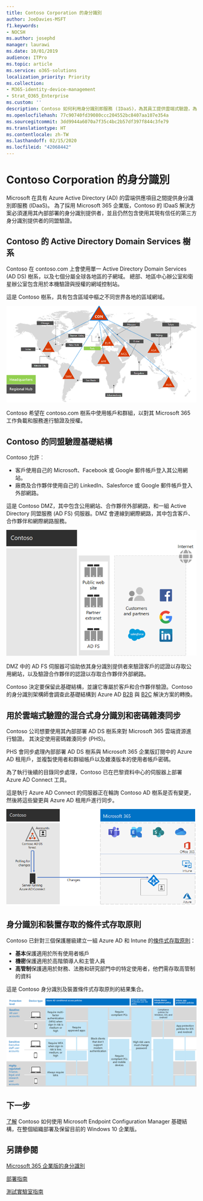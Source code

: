 ```yaml
---
title: Contoso Corporation 的身分識別
author: JoeDavies-MSFT
f1.keywords:
- NOCSH
ms.author: josephd
manager: laurawi
ms.date: 10/01/2019
audience: ITPro
ms.topic: article
ms.service: o365-solutions
localization_priority: Priority
ms.collection:
- M365-identity-device-management
- Strat_O365_Enterprise
ms.custom: ''
description: Contoso 如何利用身分識別即服務 (IDaaS)，為其員工提供雲端式驗證，為其合作夥伴和客戶提供同盟驗證。
ms.openlocfilehash: 77c90740fd39080ccc204552bc8407aa107e354a
ms.sourcegitcommit: 3dd9944a6070a7f35c4bc2b57df397f844c3fe79
ms.translationtype: HT
ms.contentlocale: zh-TW
ms.lasthandoff: 02/15/2020
ms.locfileid: "42068442"
---
```

# <a name="identity-for-the-contoso-corporation"></a>Contoso Corporation 的身分識別

Microsoft 在具有 Azure Active Directory (AD) 的雲端供應項目之間提供身分識別即服務 (IDaaS)。 為了採用 Microsoft 365 企業版，Contoso 的 IDaaS 解決方案必須運用其內部部署的身分識別提供者，並且仍然包含使用其現有信任的第三方身分識別提供者的同盟驗證。

## <a name="contosos-active-directory-domain-services-forest"></a>Contoso 的 Active Directory Domain Services 樹系

Contoso 在 contoso.com 上會使用單一 Active Directory Domain Services (AD DS) 樹系，以及七個分屬全球各地區的子網域。 總部、地區中心辦公室和衛星辦公室包含用於本機驗證與授權的網域控制站。

這是 Contoso 樹系，具有包含區域中樞之不同世界各地的區域網域。

![Contoso 的樹系和世界各地的網域](../media/contoso-identity/contoso-identity-fig1.png)
 
Contoso 希望在 contoso.com 樹系中使用帳戶和群組，以對其 Microsoft 365 工作負載和服務進行驗證及授權。

## <a name="contosos-federated-authentication-infrastructure"></a>Contoso 的同盟驗證基礎結構

Contoso 允許︰

- 客戶使用自己的 Microsoft、Facebook 或 Google 郵件帳戶登入其公用網站。
- 廠商及合作夥伴使用自己的 LinkedIn、Salesforce 或 Google 郵件帳戶登入外部網路。

這是 Contoso DMZ，其中包含公用網站、合作夥伴外部網路，和一組 Active Directory 同盟服務 (AD FS) 伺服器。DMZ 會連線到網際網路，其中包含客戶、合作夥伴和網際網路服務。

![Contoso 對於客戶和合作夥伴同盟驗證的支援](../media/contoso-identity/contoso-identity-fig2.png)
 
DMZ 中的 AD FS 伺服器可協助依其身分識別提供者來驗證客戶的認證以存取公用網站，以及驗證合作夥伴的認證以存取合作夥伴外部網路。

Contoso 決定要保留此基礎結構，並讓它專屬於客戶和合作夥伴驗證。Contoso 的身分識別架構師會調查此基礎結構到 Azure AD [B2B](https://docs.microsoft.com/azure/active-directory/b2b/hybrid-organizations) 與 [B2C](https://docs.microsoft.com/azure/active-directory-b2c/solution-articles) 解決方案的轉換。

## <a name="hybrid-identity-with-password-hash-synchronization-for-cloud-based-authentication"></a>用於雲端式驗證的混合式身分識別和密碼雜湊同步

Contoso 公司想要使用其內部部署 AD DS 樹系來對 Microsoft 365 雲端資源進行驗證。 其決定使用密碼雜湊同步 (PHS)。

PHS 會同步處理內部部署 AD DS 樹系與 Microsoft 365 企業版訂閱中的 Azure AD 租用戶，並複製使用者和群組帳戶以及雜湊版本的使用者帳戶密碼。 

為了執行後續的目錄同步處理，Contoso 已在巴黎資料中心的伺服器上部署 Azure AD Connect 工具。 

這是執行 Azure AD Connect 的伺服器正在輪詢 Contoso AD 樹系是否有變更，然後將這些變更與 Azure AD 租用戶進行同步。

![Contoso 的 PHS 目錄同步處理基礎結構](../media/contoso-identity/contoso-identity-fig4.png)
 
## <a name="conditional-access-policies-for-identity-and-device-access"></a>身分識別和裝置存取的條件式存取原則

Contoso 已針對三個保護層級建立一組 Azure AD 和 Intune 的[條件式存取原則](identity-access-policies.md)：

- **基本**保護適用於所有使用者帳戶
- **機密**保護適用於高階領導人和主管人員
- **高管制**保護適用於財務、法務和研究部門中的特定使用者，他們需存取高管制的資料

這是 Contoso 身分識別及裝置條件式存取原則的結果集合。

![Contoso 的身分識別及裝置條件式存取原則](../media/contoso-identity/contoso-identity-fig5.png)
 
## <a name="next-step"></a>下一步

[了解](contoso-win10.md) Contoso 如何使用 Microsoft Endpoint Configuration Manager 基礎結構，在整個組織部署及保留目前的 Windows 10 企業版。

## <a name="see-also"></a>另請參閱

[Microsoft 365 企業版的身分識別](identity-infrastructure.md)

[部署指南](deploy-microsoft-365-enterprise.md)

[測試實驗室指南](m365-enterprise-test-lab-guides.md)
